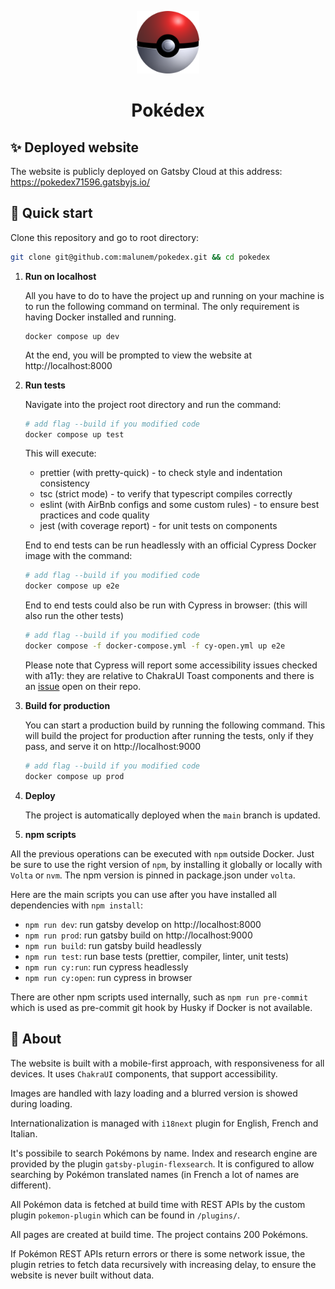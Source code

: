 <p align="center">
  <a href="https://pokedex71596.gatsbyjs.io/">
    <img alt="Gatsby" src="./static/pokeball.png" width="100" />
  </a>
</p>
<h1 align="center">
  Pokédex
</h1>

## ✨ Deployed website

The website is publicly deployed on Gatsby Cloud at this address: https://pokedex71596.gatsbyjs.io/

## 🚀 Quick start

Clone this repository and go to root directory:

```bash
git clone git@github.com:malunem/pokedex.git && cd pokedex
```

1.  **Run on localhost**

    All you have to do to have the project up and running on your machine is to run the following command on terminal. The only requirement is having Docker installed and running.

    ```shell
    docker compose up dev
    ```

    At the end, you will be prompted to view the website at http://localhost:8000

2.  **Run tests**

    
    Navigate into the project root directory and run the command:

    ```bash
    # add flag --build if you modified code
    docker compose up test
    ```

    This will execute:

    - prettier (with pretty-quick) - to check style and indentation consistency
    - tsc (strict mode) - to verify that typescript compiles correctly
    - eslint (with AirBnb configs and some custom rules) - to ensure best practices and code quality
    - jest (with coverage report) - for unit tests on components
    
    End to end tests can be run headlessly with an official Cypress Docker image with the command:

    ```bash
    # add flag --build if you modified code
    docker compose up e2e
    ```

    End to end tests could also be run with Cypress in browser:
    (this will also run the other tests)

    ```bash
    # add flag --build if you modified code
    docker compose -f docker-compose.yml -f cy-open.yml up e2e
    ```

    Please note that Cypress will report some accessibility issues checked with a11y: they are relative to ChakraUI Toast components and there is an [issue](https://github.com/chakra-ui/chakra-ui/issues/7324) open on their repo.

3.  **Build for production**

    You can start a production build by running the following command. This will build the project for production after running the tests, only if they pass, and serve it on http://localhost:9000

    ```bash
    # add flag --build if you modified code
    docker compose up prod
    ```

4.  **Deploy**

    The project is automatically deployed when the `main` branch is updated.

5.  **npm scripts**
  
  All the previous operations can be executed with `npm` outside Docker. Just be sure to use the right version of `npm`, by installing it globally or locally with `Volta` or `nvm`. 
  The npm version is pinned in package.json under `volta`.
  
  Here are the main scripts you can use after you have installed all dependencies with `npm install`:
  
  - `npm run dev`: run gatsby develop on http://localhost:8000    
  - `npm run prod`: run gatsby build on http://localhost:9000
  - `npm run build`: run gatsby build headlessly
  - `npm run test`: run base tests (prettier, compiler, linter, unit tests)
  - `npm run cy:run`: run cypress headlessly
  - `npm run cy:open`: run cypress in browser
  
  There are other npm scripts used internally, such as `npm run pre-commit` which is used as pre-commit git hook by Husky if Docker is not available.

## 📘 About

The website is built with a mobile-first approach, with responsiveness for all devices. It uses `ChakraUI` components, that support accessibility.

Images are handled with lazy loading and a blurred version is showed during loading.

Internationalization is managed with `i18next` plugin for English, French and Italian.

It's possibile to search Pokémons by name. Index and research engine are provided by the plugin `gatsby-plugin-flexsearch`. It is configured to allow searching by Pokémon translated names (in French a lot of names are different).

All Pokémon data is fetched at build time with REST APIs by the custom plugin `pokemon-plugin` which can be found in `/plugins/`.

All pages are created at build time. The project contains 200 Pokémons.

If Pokémon REST APIs return errors or there is some network issue, the plugin retries to fetch data recursively with increasing delay, to ensure the website is never built without data.

